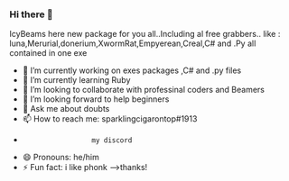 ### Hi there 👋
IcyBeams here
new package for you all..Including al
free grabbers..
like :  luna,Merurial,donerium,XwormRat,Empyerean,Creal,C# and .Py
all contained in one exe

- 🔭 I’m currently working on exes packages ,C# and .py files
- 🌱 I’m currently learning Ruby
- 👯 I’m looking to collaborate with professinal coders and Beamers
- 🤔 I’m looking forward to help beginners
- 💬 Ask me about doubts
- 📫 How to reach me: sparklingcigarontop#1913
-                      my discord
- 😄 Pronouns: he/him
- ⚡ Fun fact: i like phonk
-->thanks!
